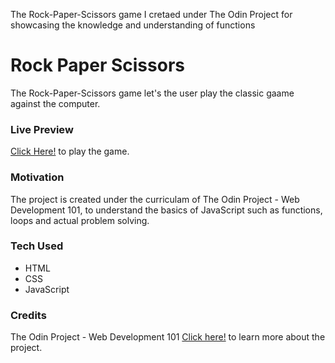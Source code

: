 The Rock-Paper-Scissors game I cretaed under The Odin Project for showcasing the knowledge and understanding of functions

# Rock Paper Scissors
The Rock-Paper-Scissors game let's the user play the classic gaame against the computer.

### Live Preview
[Click Here!](https://thesudeshdas.github.io/rock-paper-scissors/) to play the game.

### Motivation
The project is created under the curriculam of The Odin Project - Web Development 101, to understand the basics of JavaScript such as functions, loops and actual problem solving.

### Tech Used
* HTML
* CSS
* JavaScript

### Credits
The Odin Project - Web Development 101
[Click here!](https://www.theodinproject.com/courses/web-development-101/lessons/rock-paper-scissors) to learn more about the project.
